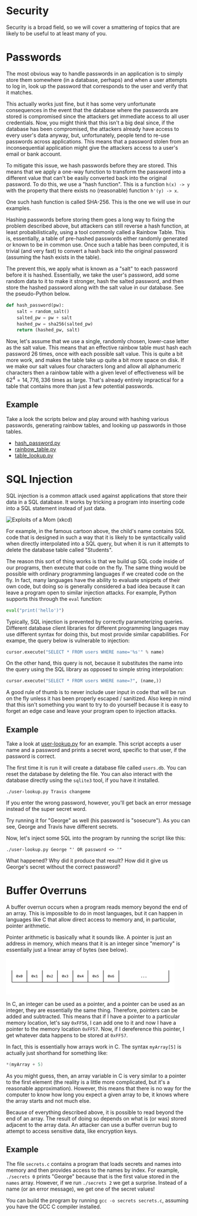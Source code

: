 # Security

Security is a broad field, so we will cover a smattering of topics that are
likely to be useful to at least many of you.

# Passwords

The most obvious way to handle passwords in an application is to simply store
them somewhere (in a database, perhaps) and when a user attempts to log in, look
up the password that corresponds to the user and verify that it matches.

This actually works just fine, but it has some very unfortunate consequences in
the event that the database where the passwords are stored is compromised since
the attackers get immediate access to all user credentials. Now, you might think
that this isn't a big deal since, if the database has been compromised, the
attackers already have access to every user's data anyway, but, unfortunately,
people tend to re-use passwords across applications. This means that a password
stolen from an inconsequential application might give the attackers access to a
user's email or bank account.

To mitigate this issue, we hash passwords before they are stored. This means
that we apply a one-way function to transform the password into a different
value that can't be easily converted back into the original password. To do
this, we use a "hash function". This is a function `h(x) -> y` with the property
that there exists no (reasonable) function `h'(y) -> x`.

One such hash function is called SHA-256. This is the one we will use in our
examples.

Hashing passwords before storing them goes a long way to fixing the problem
described above, but attackers can still reverse a hash function, at least
probabilistically, using a tool commonly called a Rainbow Table. This is,
essentially, a table of pre-hashed passwords either randomly generated or known
to be in common use. Once such a table has been computed, it is trivial (and
very fast) to convert a hash back into the original password (assuming the hash
exists in the table).

The prevent this, we apply what is known as a "salt" to each password before it
is hashed. Essentially, we take the user's password, add some random data to it
to make it stronger, hash the salted password, and then store the hashed
password along with the salt value in our database. See the pseudo-Python below.

```python
def hash_password(pw):
    salt = random_salt()
    salted_pw = pw + salt
    hashed_pw = sha256(salted_pw)
    return (hashed_pw, salt)
```

Now, let's assume that we use a single, randomly chosen, lower-case letter as
the salt value. This means that an effective rainbow table must hash each
password 26 times, once with each possible salt value. This is quite a bit more
work, and makes the table take up quite a bit more space on disk. If we make our
salt values four characters long and allow all alphanumeric characters then a
rainbow table with a given level of effectiveness will be $62^4 = 14,776,336$
times as large. That's already entirely impractical for a table that contains
more than just a few potential passwords.

## Example

Take a look the scripts below and play around with hashing various passwords,
generating rainbow tables, and looking up passwords in those tables.

  * [hash_password.py](hash_password.py)
  * [rainbow_table.py](rainbow_table.py)
  * [table_lookup.py](table_lookup.py)

# SQL Injection

SQL injection is a common attack used against applications that store their data
in a SQL database. It works by tricking a program into inserting code into a SQL
statement instead of just data.

![Exploits of a Mom (xkcd)](https://imgs.xkcd.com/comics/exploits_of_a_mom.png)

For example, in the famous cartoon above, the child's name contains SQL code
that is designed in such a way that it is likely to be syntactically valid when
directly interpolated into a SQL query, but when it is run it attempts to delete
the database table called "Students".

The reason this sort of thing works is that we build up SQL code inside of our
programs, then execute that code on the fly. The same thing would be possible
with ordinary programming languages if we created code on the fly. In fact, many
languages have the ability to evaluate snippets of their own code, but doing so
is generally considered a bad idea because it can leave a program open to
similar injection attacks. For example, Python supports this through the `eval`
function:

```python
eval("print('hello')")
```

Typically, SQL injection is prevented by correctly parameterizing queries.
Different database client libraries for different programming languages may use
different syntax for doing this, but most provide similar capabilities. For
exampe, the query below is vulnerable to injection:

```python
cursor.execute("SELECT * FROM users WHERE name='%s'" % name)
```

On the other hand, this query is not, because it substitutes the name into the
query using the SQL library as opposed to simple string interpolation:

```python
cursor.execute("SELECT * FROM users WHERE name=?", (name,))
```

A good rule of thumb is to never include user input in code that will be run on
the fly unless it has been properly escaped / sanitized. Also keep in mind that
this isn't something you want to try to do yourself because it is easy to forget
an edge case and leave your program open to injection attacks.

## Example

Take a look at [user-lookup.py](user-lookup.py) for an example. This script
accepts a user name and a password and prints a secret word, specific to that
user, if the password is correct.

The first time it is run it will create a database file called `users.db`. You
can reset the database by deleting the file. You can also interact with the
database directly using the `sqlite3` tool, if you have it installed.

```
./user-lookup.py Travis changeme
```

If you enter the wrong password, however, you'll get back an error message
instead of the super secret word.

Try running it for "George" as well (his password is "sosecure"). As you can
see, George and Travis have different secrets.

Now, let's inject some SQL into the program by running the script like this:

```
./user-lookup.py George "' OR password <> '"
```

What happened? Why did it produce that result? How did it give us George's
secret without the correct password?

# Buffer Overruns

A buffer overrun occurs when a program reads memory beyond the end of an array.
This is impossible to do in most languages, but it can happen in languages like
C that allow direct access to memory and, in particular, pointer arithmetic.

Pointer arithmetic is basically what it sounds like. A pointer is just an
address in memory, which means that it is an integer since "memory" is
essentially just a linear array of bytes (see below).

![Memory Layout](media/17-memory-layout.png)

In C, an integer can be used as a pointer, and a pointer can be used as an
integer, they are essentially the same thing. Therefore, pointers can be
added and subtracted. This means that if I have a pointer to a particular memory
location, let's say `0xFF56`, I can add one to it and now I have a pointer to
the memory location `0xFF57`. Now, if I dereference this pointer, I get whatever
data happens to be stored at `0xFF57`.

In fact, this is essentially how arrays work in C. The syntax `myArray[5]` is
actually just shorthand for something like:

```c
*(myArray + 5)
```

As you might guess, then, an array variable in C is very similar to a pointer to
the first element (the reality is a little more complicated, but it's a
reasonable approximation). However, this means that there is no way for the
computer to know how long you expect a given array to be, it knows where the
array starts and not much else.

Because of everything described above, it is possible to read beyond the end of
an array. The result of doing so depends on what is (or was) stored adjacent to
the array data. An attacker can use a buffer overrun bug to attempt to access
sensitive data, like encryption keys.

## Example

The file `secrets.c` contains a program that loads secrets and names into memory
and then provides access to the names by index. For example, `./secrets 0`
prints "George" because that is the first value stored in the `names` array.
However, if we run `./secrets 2` we get a surprise. Instead of a name (or an
error message), we get one of the secret values!

You can build the program by running `gcc -o secrets secrets.c`, assuming you
have the GCC C compiler installed.

